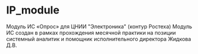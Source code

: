 # IP_module
Модуль ИС «Опрос» для ЦНИИ "Электроника" (контур Ростеха)
Модуль ИС создан в рамках прохождения месячной практики на позиции системный аналитик и помощник исполнительного директора Жидкова Д.В.
